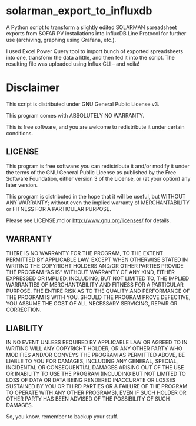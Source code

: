 # solarman_export_to_influxdb
A Python script to transform a slightly edited SOLARMAN spreadsheet exports from SOFAR PV installations into InfluxDB Line Protocol for further use (archiving, graphing using Grafana, etc.).

I used Excel Power Query tool to import bunch of exported spreadsheets into one, transform the data a little, and then fed it into the script. The resulting file was uploaded using Influx CLI – and voila!  

# Disclaimer 

This script is distributed under GNU General Public License v3.

This program comes with ABSOLUTELY NO WARRANTY.

This is free software, and you are welcome to redistribute it under certain conditions.
## LICENSE

This program is free software: you can redistribute it and/or modify it under the terms of the GNU General Public License as published by the Free Software Foundation, either version 3 of the License, or (at your option) any later version.

This program is distributed in the hope that it will be useful, but WITHOUT ANY WARRANTY; without even the implied warranty of MERCHANTABILITY or FITNESS FOR A PARTICULAR PURPOSE.

Please see LICENSE.md or http://www.gnu.org/licenses/ for details.
## WARRANTY

THERE IS NO WARRANTY FOR THE PROGRAM, TO THE EXTENT PERMITTED BY APPLICABLE LAW. EXCEPT WHEN OTHERWISE STATED IN WRITING THE COPYRIGHT HOLDERS AND/OR OTHER PARTIES PROVIDE THE PROGRAM “AS IS” WITHOUT WARRANTY OF ANY KIND, EITHER EXPRESSED OR IMPLIED, INCLUDING, BUT NOT LIMITED TO, THE IMPLIED WARRANTIES OF MERCHANTABILITY AND FITNESS FOR A PARTICULAR PURPOSE. THE ENTIRE RISK AS TO THE QUALITY AND PERFORMANCE OF THE PROGRAM IS WITH YOU. SHOULD THE PROGRAM PROVE DEFECTIVE, YOU ASSUME THE COST OF ALL NECESSARY SERVICING, REPAIR OR CORRECTION.
## LIABILITY

IN NO EVENT UNLESS REQUIRED BY APPLICABLE LAW OR AGREED TO IN WRITING WILL ANY COPYRIGHT HOLDER, OR ANY OTHER PARTY WHO MODIFIES AND/OR CONVEYS THE PROGRAM AS PERMITTED ABOVE, BE LIABLE TO YOU FOR DAMAGES, INCLUDING ANY GENERAL, SPECIAL, INCIDENTAL OR CONSEQUENTIAL DAMAGES ARISING OUT OF THE USE OR INABILITY TO USE THE PROGRAM (INCLUDING BUT NOT LIMITED TO LOSS OF DATA OR DATA BEING RENDERED INACCURATE OR LOSSES SUSTAINED BY YOU OR THIRD PARTIES OR A FAILURE OF THE PROGRAM TO OPERATE WITH ANY OTHER PROGRAMS), EVEN IF SUCH HOLDER OR OTHER PARTY HAS BEEN ADVISED OF THE POSSIBILITY OF SUCH DAMAGES.

So, you know, remember to backup your stuff.
